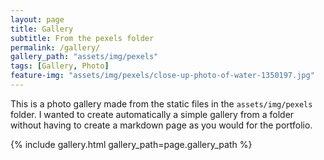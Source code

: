 ```yaml
---
layout: page
title: Gallery
subtitle: From the pexels folder
permalink: /gallery/
gallery_path: "assets/img/pexels"
tags: [Gallery, Photo]
feature-img: "assets/img/pexels/close-up-photo-of-water-1350197.jpg"
---
```


This is a photo gallery made from the static files in the `assets/img/pexels` folder.
I wanted to create automatically a simple gallery from a folder without having to create a markdown page as you would for the portfolio.


{% include gallery.html gallery_path=page.gallery_path %}
